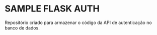 # SAMPLE FLASK AUTH

Repositório criado para armazenar o código da API de autenticação no banco de dados.